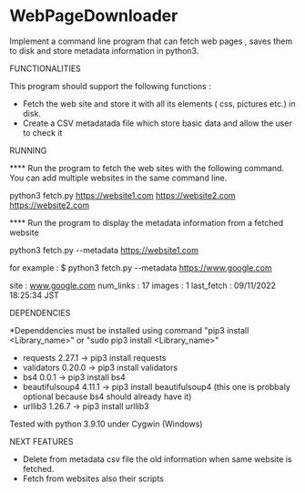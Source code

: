 # WebPageDownloader
Implement a command line program that can fetch web pages , saves them to disk and store metadata information in python3.

FUNCTIONALITIES

This program should support the following functions :

- Fetch the web site and store it with all its elements ( css, pictures etc.) in disk. 
- Create a CSV metadatada file which store basic data and allow the user to check it



RUNNING

**** Run the program to fetch the web sites with the following command. You can add multiple websites in the same command line.

python3 fetch.py https://website1.com https://website2.com https://website2.com

<Important : the protocol http or https must be written>


**** Run the program to display the metadata information from a fetched website

python3 fetch.py --metadata  https://website1.com

<Important : the protocol http or https must be written>

for example :
$ python3 fetch.py --metadata  https://www.google.com

site : www.google.com
num_links : 17
images : 1
last_fetch : 09/11/2022 18:25:34 JST



DEPENDENCIES

*Dependdencies must be installed using command "pip3 install <Library_name>" or "sudo pip3 install <Library_name>" 

- requests           2.27.1     -> pip3 install requests
- validators         0.20.0     -> pip3 install validators
- bs4                0.0.1      -> pip3 install bs4
- beautifulsoup4     4.11.1     -> pip3 install beautifulsoup4  (this one is probbaly optional because bs4 should already have it)
- urllib3            1.26.7     -> pip3 install urllib3

Tested with python 3.9.10 under Cygwin (Windows)



NEXT FEATURES

* Delete from metadata csv file the old information when same website is fetched. 
* Fetch from websites also their scripts
